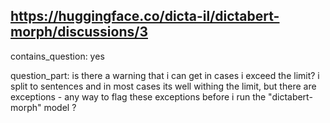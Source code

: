 ## https://huggingface.co/dicta-il/dictabert-morph/discussions/3

contains_question: yes

question_part: is there a warning that i can get in cases i exceed the  limit? i split to sentences and in most cases its well withing the limit, but there are exceptions - any way to flag these exceptions before i run the "dictabert-morph" model ?   